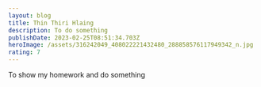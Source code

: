 ```yaml
---
layout: blog
title: Thin Thiri Hlaing
description: To do something
publishDate: 2023-02-25T08:51:34.703Z
heroImage: /assets/316242049_408022221432480_288858576117949342_n.jpg
rating: 7
---
```

T﻿o show my homework and do something